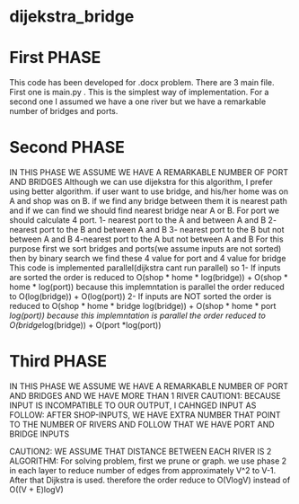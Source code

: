 # dijekstra_bridge
# First PHASE
This code has been developed for .docx problem. There are 3 main file. First one is main.py . This is the simplest way of implementation. For a second one I assumed we have a one river but we have a remarkable number of bridges and ports. 
# Second PHASE
IN THIS PHASE WE ASSUME WE HAVE A REMARKABLE NUMBER OF PORT AND BRIDGES
Although we can use dijekstra for this algorithm, I prefer using better algorithm. if user want to use bridge, 
and his/her home was on A and shop was on B. if we find any bridge between them it is nearest path and if we can find we should find nearest bridge
near A or B. For port we should calculate 4 port. 
1- nearest port to the A and between A and B
2- nearest port to the B and between A and B
3- nearest port to the B but not between A and B
4-nearest port to the A but not between A and B
For this purpose first we sort bridges and ports(we assume inputs are not sorted) then by binary search we find these 4 value for port and 4 value for bridge
This code is  implemented parallel(dijkstra cant run parallel) so
1- If inputs are sorted the order is reduced to O(shop * home * log(bridge)) + O(shop * home * log(port)) because 
this implemntation is parallel the order reduced to O(log(bridge)) + O(log(port))
2- If inputs are NOT sorted the order is reduced to O(shop * home * bridge log(bridge)) + O(shop * home * port *log(port)) because 
this implemntation is parallel the order reduced to O(bridge*log(bridge)) + O(port *log(port))

# Third PHASE
IN THIS PHASE WE ASSUME WE HAVE A REMARKABLE NUMBER OF PORT AND BRIDGES AND WE HAVE MORE THAN 1 RIVER
CAUTION1: BECAUSE INPUT IS INCOMPATIBLE TO OUR OUTPUT, I CAHNGED INPUT AS FOLLOW:
AFTER SHOP-INPUTS, WE HAVE EXTRA NUMBER THAT POINT TO THE NUMBER OF RIVERS AND FOLLOW THAT WE HAVE PORT AND BRIDGE INPUTS

CAUTION2: WE ASSUME THAT DISTANCE BETWEEN EACH RIVER IS 2
ALGORITHM:
For solving problem, first we prune or graph. 
we use phase 2 in each layer to reduce number of edges from approximately V^2 to V-1.
After that Dijkstra is used. therefore the order reduce to O(VlogV) instead of O((V + E)logV)
